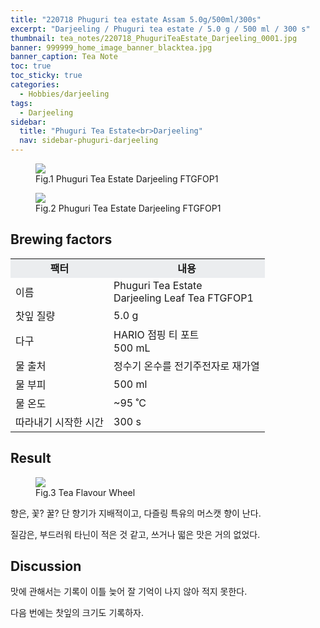 ```yaml
---
title: "220718 Phuguri tea estate Assam 5.0g/500ml/300s"
excerpt: "Darjeeling / Phuguri tea estate / 5.0 g / 500 ml / 300 s"
thumbnail: tea_notes/220718_PhuguriTeaEstate_Darjeeling_0001.jpg
banner: 999999_home_image_banner_blacktea.jpg
banner_caption: Tea Note
toc: true
toc_sticky: true
categories:
  - Hobbies/darjeeling
tags:
  - Darjeeling
sidebar:
  title: "Phuguri Tea Estate<br>Darjeeling"
  nav: sidebar-phuguri-darjeeling
---
```


<figure class="align-center">
  <a href="{{ site.url }}{{ site.baseurl }}/assets/images/tea_notes/220718_PhuguriTeaEstate_Darjeeling_0000.png">
  <img src="{{ site.url }}{{ site.baseurl }}/assets/images/tea_notes/220718_PhuguriTeaEstate_Darjeeling_0000.png">
  </a>
  <figcaption>
  Fig.1 Phuguri Tea Estate Darjeeling FTGFOP1
  </figcaption>
</figure>

<figure class="align-center">
  <a href="{{ site.url }}{{ site.baseurl }}/assets/images/tea_notes/220718_PhuguriTeaEstate_Darjeeling_0002.png">
  <img src="{{ site.url }}{{ site.baseurl }}/assets/images/tea_notes/220718_PhuguriTeaEstate_Darjeeling_0002.png">
  </a>
  <figcaption>
  Fig.2 Phuguri Tea Estate Darjeeling FTGFOP1
  </figcaption>
</figure>

## Brewing factors

<div align="center">
  <table align = "center" >
      <tr bgcolor="#ebedef" align ="center">
      <td><b>팩터</b></td>
      <td><b>내용</b></td>
      </tr>
      <tr>
      <td>이름</td>
      <td>Phuguri Tea Estate<br>Darjeeling Leaf Tea FTGFOP1</td>
      </tr>
      <tr>
      <td>찻잎 질량</td>
      <td>5.0 g</td>
      </tr>
      <tr>
      <td>다구</td>
      <td>HARIO 점핑 티 포트<br>500 mL</td>
      </tr>
      <tr>
    <td>물 출처</td>
      <td>정수기 온수를 전기주전자로 재가열</td>
      </tr>
      <tr>
    <td>물 부피</td>
      <td>500 ml</td>
      </tr>
      <tr>
    <td>물 온도</td>
      <td>~95 ˚C</td>
      </tr>
      <tr>
    <td>따라내기 시작한 시간</td>
      <td>300 s</td>
      </tr>
  </table>
</div>


## Result

<figure style="width: 75%" class="align-center">
  <a href="{{ site.url }}{{ site.baseurl }}/assets/images/tea_notes/200417_TeaFlavourWheel_eng.png">
  <img src="{{ site.url }}{{ site.baseurl }}/assets/images/tea_notes/200417_TeaFlavourWheel_eng.png">
  </a>
  <figcaption>
  Fig.3 Tea Flavour Wheel
  </figcaption>
</figure>

향은, 꽃? 꿀? 단 향기가 지배적이고, 다즐링 특유의 머스캣 향이 난다.

질감은, 부드러워 타닌이 적은 것 같고, 쓰거나 떫은 맛은 거의 없었다.

## Discussion

맛에 관해서는 기록이 이틀 늦어 잘 기억이 나지 않아 적지 못한다.

다음 번에는 찻잎의 크기도 기록하자.
